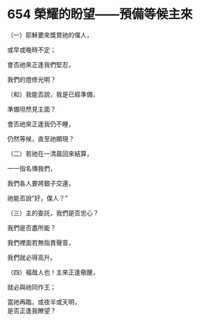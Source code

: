 # 654 榮耀的盼望——預備等候主來

（一）耶穌要來獎賞祂的僕人，

或早或晚時不定；

會否祂來正逢我們堅忍，

我們的燈修光明？

（和）我能否說，我是已經準備，

準備坦然見主面？

會否祂來正逢我仍不睡，

仍然等候，直至祂顯現？

（二）若祂在一清晨回來結算，

一一指名傳我們，

我們各人要將銀子交還，

祂能否說“好，僕人？”

（三）主的委託，我們是否忠心？

我們是否盡所能？

我們裡面若無指責聲音，

我們就必得高升。

（四）福哉人也！主來正逢儆醒，

就必與祂同作王；

 當祂再臨，或夜半或天明，\
 是否正逢我瞭望？

